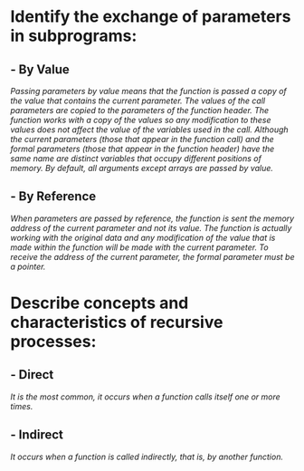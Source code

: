 # Identify the exchange of parameters in subprograms:

## - By Value

*Passing parameters by value means that the function is passed a copy of the value that contains the current parameter.
The values of the call parameters are copied to the parameters of the function header. The function works with a copy of the values so any modification to these values does not affect the value of the variables used in the call.
Although the current parameters (those that appear in the function call) and the formal parameters (those that appear in the function header) have the same name are distinct variables that occupy different positions of memory.
By default, all arguments except arrays are passed by value.*

## - By Reference
*When parameters are passed by reference, the function is sent the memory address of the current parameter and not its value. The function is actually working with the original data and any modification of the value that is made within the function will be made with the current parameter.
To receive the address of the current parameter, the formal parameter must be a pointer.*

# Describe concepts and characteristics of recursive processes:

## - Direct
*It is the most common, it occurs when a function calls itself one or more times.*
## - Indirect
*It occurs when a function is called indirectly, that is, by another function.*
